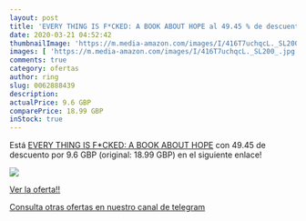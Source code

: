 ```yaml
---
layout: post
title: 'EVERY THING IS F*CKED: A BOOK ABOUT HOPE al 49.45 % de descuento'
date: 2020-03-21 04:52:42
thumbnailImage: 'https://m.media-amazon.com/images/I/416T7uchqcL._SL200_.jpg'
images: [ 'https://m.media-amazon.com/images/I/416T7uchqcL._SL200_.jpg' ]
comments: true
category: ofertas
author: ring
slug: 0062888439
description:
actualPrice: 9.6 GBP
comparePrice: 18.99 GBP
inStock: true
---
```


Está [EVERY THING IS F*CKED: A BOOK ABOUT HOPE](https://www.amazon.co.uk/dp/0062888439/?tag=redken01-21) con 49.45 de descuento por 9.6 GBP (original: 18.99 GBP) en el siguiente enlace!

[![](https://m.media-amazon.com/images/I/416T7uchqcL._SL200_.jpg)](https://www.amazon.co.uk/dp/0062888439/?tag=redken01-21)

[Ver la oferta!!](https://www.amazon.co.uk/dp/0062888439/?tag=redken01-21)

[Consulta otras ofertas en nuestro canal de telegram](https://t.me/s/ofertas25)
